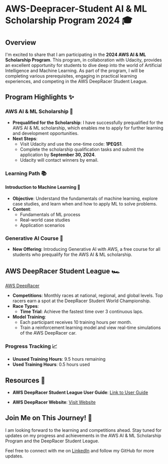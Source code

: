 # AWS-Deepracer-Student AI & ML Scholarship Program 2024 🎓

## Overview

I'm excited to share that I am participating in the **2024 AWS AI & ML Scholarship Program**. This program, in collaboration with Udacity, provides an excellent opportunity for students to dive deep into the world of Artificial Intelligence and Machine Learning. As part of the program, I will be completing various prerequisites, engaging in practical learning experiences, and competing in the AWS DeepRacer Student League.

## Program Highlights ✨

### AWS AI & ML Scholarship 🏅

- **Prequalified for the Scholarship**: I have successfully prequalified for the AWS AI & ML scholarship, which enables me to apply for further learning and development opportunities.
- **Next Steps**: 
  - Visit Udacity and use the one-time code: **1PEQS1**.
  - Complete the scholarship qualification tasks and submit the application by **September 30, 2024**.
  - Udacity will contact winners by email.

### Learning Path 📚

#### Introduction to Machine Learning 🤖
- **Objective**: Understand the fundamentals of machine learning, explore case studies, and learn when and how to apply ML to solve problems.
- **Content**: 
  - Fundamentals of ML process
  - Real-world case studies
  - Application scenarios

### Generative AI Course 🌟
- **New Offering**: Introducing Generative AI with AWS, a free course for all students who prequalify for the AWS AI & ML scholarship.

## AWS DeepRacer Student League 🏎️

[AWS DeepRacer](https://aws.amazon.com/deepracer/student/)

- **Competitions**: Monthly races at national, regional, and global levels. Top racers earn a spot at the DeepRacer Student World Championship.
- **Race Types**: 
  - **Time Trial**: Achieve the fastest time over 3 continuous laps.
- **Model Training**: 
  - Each participant receives 10 training hours per month.
  - Train a reinforcement learning model and view real-time simulations of the AWS DeepRacer car.

### Progress Tracking 📈

- **Unused Training Hours**: 9.5 hours remaining
- **Used Training Hours**: 0.5 hours used

## Resources 📖

- **AWS DeepRacer Student League User Guide**: [Link to User Guide](https://aws.amazon.com/getting-started/?sc_icontent=awssm-evergreen-getting_started&sc_iplace=2up&trk=ha_awssm-evergreen-getting_started&sc_ichannel=ha&sc_icampaign=evergreen-getting_started)
<!--- **Discord Community**: [Join the Community](https://discord.com/invite/deepracer)-->
- **AWS DeepRacer Website**: [Visit Website](https://aws.amazon.com/deepracer)

## Join Me on This Journey! 🚀

I am looking forward to the learning and competitions ahead. Stay tuned for updates on my progress and achievements in the AWS AI & ML Scholarship Program and the DeepRacer Student League.

Feel free to connect with me on [LinkedIn](https://www.linkedin.com/in/gaurav-tailor-bb4924223/) and follow my GitHub for more updates.
